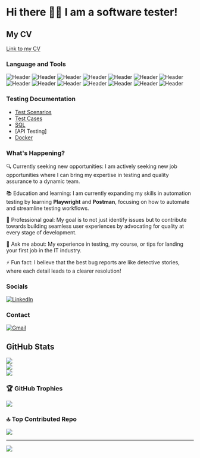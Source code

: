 # Hi there 👩‍💻 I am a software tester!
## My CV
[Link to my CV](https://drive.google.com/file/d/11MXqUuklV1X9KgZEEu-rCvS1AjsvZMec/view?usp=sharing)

### Language and Tools
![Header](https://img.shields.io/badge/HTML-090909?style=for-the-badge&logo=html5&logoColor=#e34c26)
![Header](https://img.shields.io/badge/CSS-090909?style=for-the-badge&logo=css3&logoColor=1E90FF)
![Header](https://img.shields.io/badge/Javascript-090909?style=for-the-badge&logo=javascript&logoColor=f0db4f)
![Header](https://img.shields.io/badge/SeleniumIDE-090909?style=for-the-badge&logo=selenium&logoColor=71b556)
![Header](https://img.shields.io/badge/Cypress-090909?style=for-the-badge&logo=cypress&logoColor=4B7B5B)
![Header](https://img.shields.io/badge/Playwright-090909?style=for-the-badge&logo=visualstudiocode&logoColor=0078d7)
![Header](https://img.shields.io/badge/PostgreSQL-090909?style=for-the-badge&logo=postgresql&logoColor=0064a5)
![Header](https://img.shields.io/badge/Confluence-090909?style=for-the-badge&logo=confluence&logoColor=0052CC)
![Header](https://img.shields.io/badge/Postman-090909?style=for-the-badge&logo=postman&logoColor=f76935)
![Header](https://img.shields.io/badge/Jira-090909?style=for-the-badge&logo=jira&logoColor=136be1)
![Header](https://img.shields.io/badge/Visual_Studio_Code-090909?style=for-the-badge&logo=visualstudiocode&logoColor=0078d7)
![Header](https://img.shields.io/badge/IntelliJ_IDEA-090909?style=for-the-badge&logo=intellijidea&logoColor=white)
![Header](https://img.shields.io/badge/GIT-090909?style=for-the-badge&logo=git&logoColor=#34f29)
![Header](https://img.shields.io/badge/Docker-090909?style=for-the-badge&logo=docker&logoColor=#0db7ed)



### Testing Documentation
- [Test Scenarios](https://github.com/yeldanasadykova/test-scenarios)
- [Test Cases](https://github.com/yeldanasadykova/test-cases)
- [SQL](https://github.com/yeldanasadykova/sql)
- [API Testing]
- [Docker](https://github.com/yeldanasadykova/my-cv-docker)

### What's Happening?

🔍 Currently seeking new opportunities: I am actively seeking new job opportunities where I can bring my expertise in testing and quality assurance to a dynamic team.

📚 Education and learning: I am currently expanding my skills in automation testing by learning **Playwright** and **Postman**, focusing on how to automate and streamline testing workflows.

🌟 Professional goal: My goal is to not just identify issues but to contribute towards building seamless user experiences by advocating for quality at every stage of development.

💬 Ask me about: My experience in testing, my course, or tips for landing your first job in the IT industry.

⚡ Fun fact: I believe that the best bug reports are like detective stories, where each detail leads to a clearer resolution!


### Socials
[![LinkedIn](https://img.shields.io/badge/LinkedIn-0077B5?style=for-the-badge&logo=linkedin&logoColor=white)](https://www.linkedin.com/in/yeldana-sadykova/)

### Contact
[![Gmail](https://img.shields.io/badge/Gmail-D14836?style=for-the-badge&logo=gmail&logoColor=white)](mailto:yeldana.sadykova@gmail.com)


## GitHub Stats
![](https://github-readme-stats.vercel.app/api?username=yeldanasadykova&theme=github_dark_dimmed&hide_border=true&include_all_commits=false&count_private=false)<br/>
![](https://github-readme-streak-stats.herokuapp.com/?user=yeldanasadykova&theme=github_dark_dimmed&hide_border=true)<br/>
![](https://github-readme-stats.vercel.app/api/top-langs/?username=yeldanasadykova&theme=github_dark_dimmed&hide_border=true&include_all_commits=false&count_private=false&layout=compact)

### 🏆 GitHub Trophies
![](https://github-profile-trophy.vercel.app/?username=yeldanasadykova&theme=github_dark_dimmed&no-frame=false&no-bg=true&margin-w=4)

### 🔝 Top Contributed Repo
![](https://github-contributor-stats.vercel.app/api?username=yeldanasadykova&limit=5&theme=github_dark_dimmed&combine_all_yearly_contributions=true)

---
[![](https://visitcount.itsvg.in/api?id=yeldanasadykova&icon=10&color=0)](https://visitcount.itsvg.in)
